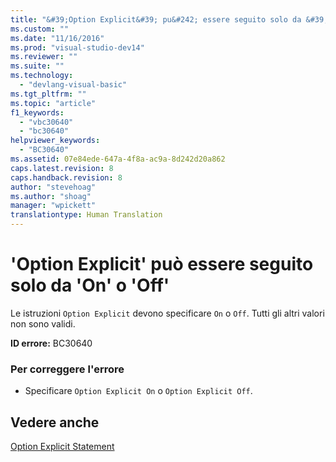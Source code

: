 ```yaml
---
title: "&#39;Option Explicit&#39; pu&#242; essere seguito solo da &#39;On&#39; o &#39;Off&#39; | Microsoft Docs"
ms.custom: ""
ms.date: "11/16/2016"
ms.prod: "visual-studio-dev14"
ms.reviewer: ""
ms.suite: ""
ms.technology: 
  - "devlang-visual-basic"
ms.tgt_pltfrm: ""
ms.topic: "article"
f1_keywords: 
  - "vbc30640"
  - "bc30640"
helpviewer_keywords: 
  - "BC30640"
ms.assetid: 07e84ede-647a-4f8a-ac9a-8d242d20a862
caps.latest.revision: 8
caps.handback.revision: 8
author: "stevehoag"
ms.author: "shoag"
manager: "wpickett"
translationtype: Human Translation
---
```

# &#39;Option Explicit&#39; pu&#242; essere seguito solo da &#39;On&#39; o &#39;Off&#39;
Le istruzioni `Option Explicit` devono specificare `On` o `Off`. Tutti gli altri valori non sono validi.  
  
 **ID errore:** BC30640  
  
### Per correggere l'errore  
  
-   Specificare `Option Explicit On` o `Option Explicit Off`.  
  
## Vedere anche  
 [Option Explicit Statement](../../visual-basic/language-reference/statements/option-explicit-statement.md)
